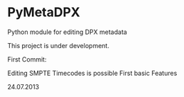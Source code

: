PyMetaDPX
=========

Python module for editing DPX metadata

This project is under development.

First Commit:

Editing SMPTE Timecodes is possible
First basic Features

24.07.2013
